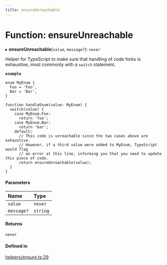 ```yaml
---
title: ensureUnreachable
---
```

# Function: ensureUnreachable

▸ **ensureUnreachable**(`value`, `message?`): `never`

Helper for TypeScript to make sure that handling of code forks is exhaustive,
most commonly with a `switch` statement.

**`example`**
```
enum MyEnum {
  Foo = 'Foo',
  Bar = 'Bar',
}

function handleEnum(value: MyEnum) {
  switch(value) {
    case MyEnum.Foo:
      return 'foo';
    case MyEnum.Bar:
      return 'bar';
    default:
      // This code is unreachable since the two cases above are exhaustive.
      // However, if a third value were added to MyEnum, TypeScript would flag
      // an error at this line, informing you that you need to update this piece of code.
      return ensureUnreachable(value);
  }
}
```

#### Parameters

| Name | Type |
| :------ | :------ |
| `value` | `never` |
| `message?` | `string` |

#### Returns

`never`

#### Defined in

[helpers/ensure.ts:29](https://github.com/coda/packs-sdk/blob/main/helpers/ensure.ts#L29)

